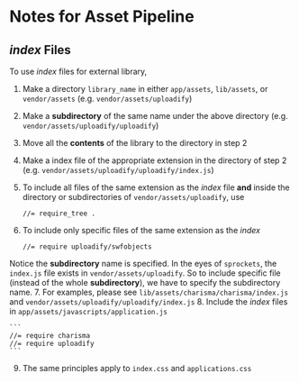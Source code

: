 # Notes for Asset Pipeline

## _index_ Files

To use _index_ files for external library,

1. Make a directory `library_name` in either `app/assets`, `lib/assets`, or
`vendor/assets` (e.g. `vendor/assets/uploadify`)
2. Make a **subdirectory** of the same name under the above directory (e.g.
`vendor/assets/uploadify/uploadify`)
3. Move all the **contents** of the library to the directory in step 2
4. Make a index file of the appropriate extension in the directory of step 2
(e.g. `vendor/assets/uploadify/uploadify/index.js`)
5. To include all files of the same extension as the _index_ file **and** inside
the directory or subdirectories of `vendor/assets/uploadify`, use

    ```
    //= require_tree .
    ```

6. To include only specific files of the same extension as the _index_

    ```
    //= require uploadify/swfobjects
    ```
Notice the **subdirectory** name is specified. In the eyes of `sprockets`, the
`index.js` file exists in `vendor/assets/uploadify`. So to include specific file
(instead of the whole **subdirectory**), we have to specify the subdirectory
name.
7. For examples, please see `lib/assets/charisma/charisma/index.js` and
`vendor/assets/uploadify/uploadify/index.js`
8. Include the _index_ files in `app/assets/javascripts/application.js`

    ```
    //= require charisma
    //= require uploadify
    ```
9. The same principles apply to `index.css` and `applications.css`
